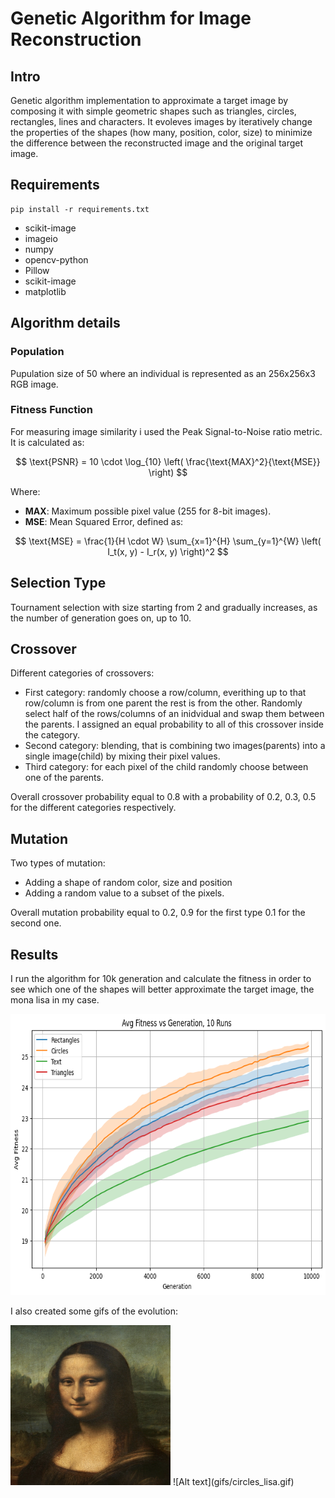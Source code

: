 # Genetic Algorithm for Image Reconstruction
## Intro

Genetic algorithm implementation to approximate a target image by composing it with simple geometric shapes such as triangles, circles, rectangles, lines and characters.
It evoleves images by iteratively change the properties of the shapes (how many, position, color, size) to minimize the difference between the reconstructed image and the original target image.

## Requirements

```
pip install -r requirements.txt
```

* scikit-image
* imageio
* numpy
* opencv-python
* Pillow
* scikit-image
* matplotlib

## Algorithm details
### Population
Pupulation size of 50 where an individual is represented as an 256x256x3 RGB image.

### Fitness Function
For measuring image similarity i used the Peak Signal-to-Noise ratio metric. It is calculated as:

$$
\text{PSNR} = 10 \cdot \log_{10} \left( \frac{\text{MAX}^2}{\text{MSE}} \right)
$$


Where:
- **MAX**: Maximum possible pixel value (255 for 8-bit images).
- **MSE**: Mean Squared Error, defined as:
  
$$
\text{MSE} = \frac{1}{H \cdot W} \sum_{x=1}^{H} \sum_{y=1}^{W} \left( I_t(x, y) - I_r(x, y) \right)^2
$$

## Selection Type
Tournament selection with size starting from 2 and gradually increases, as the number of generation goes on, up to 10.

## Crossover
Different categories of crossovers:
* First category: randomly choose a row/column, everithing up to that row/column is from one parent the rest is from the other. Randomly select half of the rows/columns of an inidvidual and swap them between the parents. I assigned an equal probability to all of this crossover inside the category.
* Second category: blending, that is combining two images(parents) into a single image(child) by mixing their pixel values.
* Third category: for each pixel of the child randomly choose between one of the parents.

Overall crossover probability equal to 0.8 with a probability of 0.2, 0.3, 0.5 for the different categories respectively.

## Mutation
Two types of mutation:
* Adding a shape of random color, size and position
* Adding a random value to a subset of the pixels.

Overall mutation probability equal to 0.2, 0.9 for the first type 0.1 for the second one.

## Results
I run the algorithm for 10k generation and calculate the fitness in order to see which one of the shapes will better approximate the target image, the mona lisa in my case.

<img src="output_images/results.png" alt="Description" width="650" height="450"/>


I also created some gifs of the evolution:


<img src="target_images/mona_lisa.png" alt="Description" width="256" height="256"/> 
![Alt text](gifs/circles_lisa.gif)

  
